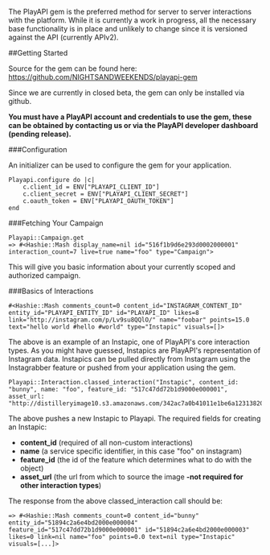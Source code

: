 The PlayAPI gem is the preferred method for server to server interactions with the platform.  While it is currently a work in progress, all the necessary base functionality is in place and unlikely to change since it is versioned against the API (currently APIv2). 

##Getting Started

Source for the gem can be found here: https://github.com/NIGHTSANDWEEKENDS/playapi-gem

Since we are currently in closed beta, the gem can only be installed via github. 

**You must have a PlayAPI account and credentials to use the gem, these can be obtained by contacting us or via the PlayAPI developer dashboard (pending release).**

###Configuration

An initializer can be used to configure the gem for your application.

	Playapi.configure do |c|
		c.client_id = ENV["PLAYAPI_CLIENT_ID"]
		c.client_secret = ENV["PLAYAPI_CLIENT_SECRET"]
		c.oauth_token = ENV["PLAYAPI_OAUTH_TOKEN"]
	end

###Fetching Your Campaign

	Playapi::Campaign.get
	=> #<Hashie::Mash display_name=nil id="516f1b9d6e293d0002000001" interaction_count=7 live=true name="foo" type="Campaign">

This will give you basic information about your currently scoped and authorized campaign.

###Basics of Interactions

	#<Hashie::Mash comments_count=0 content_id="INSTAGRAM_CONTENT_ID" entity_id="PLAYAPI_ENTITY_ID" id="PLAYAPI_ID" likes=8 link="http://instagram.com/p/Lv9su8QQlO/" name="foobar" points=15.0 text="hello world #hello #world" type="Instapic" visuals=[]>

The above is an example of an Instapic, one of PlayAPI's core interaction types. As you might have guessed, Instapics are PlayAPI's representation of Instagram data. Instapics can be pulled directly from Instagram using the Instagrabber feature or pushed from your application using the gem.  

	Playapi::Interaction.classed_interaction("Instapic", content_id: "bunny", name: "foo", feature_id: "517c47dd72b1d9000e000001", asset_url: "http://distilleryimage10.s3.amazonaws.com/342ac7a0b41011e1be6a12313820455d_7.jpg")

The above pushes a new Instapic to Playapi. The required fields for creating an Instapic: 
* **content_id** (required of all non-custom interactions)
* **name** (a service specific identifier, in this case "foo" on instagram)
* **feature_id** (the id of the feature which determines what to do with the object)
* **asset_url** (the url from which to source the image **-not required for other interaction types**)

The response from the above classed_interaction call should be: 

	=> #<Hashie::Mash comments_count=0 content_id="bunny" entity_id="51894c2a6e4bd2000e000004" feature_id="517c47dd72b1d9000e000001" id="51894c2a6e4bd2000e000003" likes=0 link=nil name="foo" points=0.0 text=nil type="Instapic" visuals=[...]>